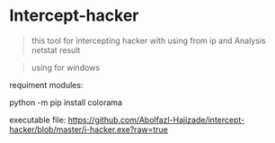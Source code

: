 # Intercept-hacker

> this tool for intercepting hacker with using from ip and Analysis netstat result 

> using for windows

requiment modules:

python -m pip install colorama

executable file: https://github.com/Abolfazl-Hajizade/intercept-hacker/blob/master/i-hacker.exe?raw=true





